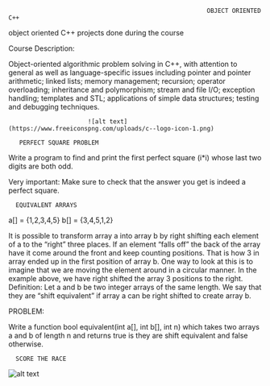                                                            OBJECT ORIENTED C++

object oriented C++ projects  done during the course 

Course Description:

Object-oriented algorithmic problem solving in C++, with attention to general as well as language-specific issues including pointer and pointer arithmetic; linked lists; memory management; recursion; operator overloading; inheritance and polymorphism; stream and file I/O; exception handling; templates and STL; applications of simple data structures; testing and debugging techniques. 

                          ![alt text](https://www.freeiconspng.com/uploads/c--logo-icon-1.png)

       PERFECT SQUARE PROBLEM
Write a program to find and print the first perfect square (i*i) whose last two digits are both odd.

Very important:
Make sure to check that the answer you get is indeed a perfect square.

      EQUIVALENT ARRAYS
a[] = {1,2,3,4,5}
b[] = {3,4,5,1,2}

It is possible to transform array a into array b by right shifting each element of a to the “right”
three places. If an element “falls off” the back of the array have it come around the front and
keep counting positions. That is how 3 in array ended up in the first position of array b. One
way to look at this is to imagine that we are moving the element around in a circular manner.
In the example above, we have right shifted the array 3 positions to the right.
Definition: Let a and b be two integer arrays of the same length. We say that they are “shift
equivalent” if array a can be right shifted to create array b.

PROBLEM:

Write a function
bool equivalent(int a[], int b[], int n)
which takes two arrays a and b of length n and returns true is they are shift equivalent and false
otherwise.   

      SCORE THE RACE

![alt text](https://i.imgur.com/KLPk5Ir.png?1)



